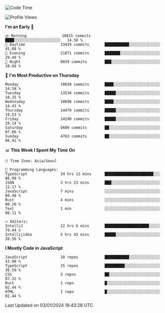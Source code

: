 <!--START_SECTION:waka-->
![Code Time](http://img.shields.io/badge/Code%20Time-5%2C451%20hrs%2040%20mins-blue)

![Profile Views](http://img.shields.io/badge/Profile%20Views-0-blue)

**I'm an Early 🐤** 

```text
🌞 Morning                10815 commits       ████░░░░░░░░░░░░░░░░░░░░░   14.58 % 
🌆 Daytime                33429 commits       ███████████░░░░░░░░░░░░░░   45.08 % 
🌃 Evening                21871 commits       ███████░░░░░░░░░░░░░░░░░░   29.49 % 
🌙 Night                  8039 commits        ███░░░░░░░░░░░░░░░░░░░░░░   10.84 % 
```
📅 **I'm Most Productive on Thursday** 

```text
Monday                   10810 commits       ████░░░░░░░░░░░░░░░░░░░░░   14.58 % 
Tuesday                  13534 commits       █████░░░░░░░░░░░░░░░░░░░░   18.25 % 
Wednesday                10698 commits       ████░░░░░░░░░░░░░░░░░░░░░   14.43 % 
Thursday                 14479 commits       █████░░░░░░░░░░░░░░░░░░░░   19.53 % 
Friday                   14190 commits       █████░░░░░░░░░░░░░░░░░░░░   19.14 % 
Saturday                 5680 commits        ██░░░░░░░░░░░░░░░░░░░░░░░   07.66 % 
Sunday                   4763 commits        ██░░░░░░░░░░░░░░░░░░░░░░░   06.42 % 
```


📊 **This Week I Spent My Time On** 

```text
🕑︎ Time Zone: Asia/Seoul

💬 Programming Languages: 
TypeScript               24 hrs 12 mins      ██████████████████████░░░   86.99 % 
JSON                     3 hrs 23 mins       ███░░░░░░░░░░░░░░░░░░░░░░   12.17 % 
JavaScript               7 mins              ░░░░░░░░░░░░░░░░░░░░░░░░░   00.48 % 
Rust                     4 mins              ░░░░░░░░░░░░░░░░░░░░░░░░░   00.26 % 
Text                     1 min               ░░░░░░░░░░░░░░░░░░░░░░░░░   00.11 % 

🔥 Editors: 
IntelliJ                 22 hrs 6 mins       ████████████████████░░░░░   79.44 % 
Intellijidea             5 hrs 43 mins       █████░░░░░░░░░░░░░░░░░░░░   20.56 % 
```

**I Mostly Code in JavaScript** 

```text
JavaScript               18 repos            ███████████░░░░░░░░░░░░░░   43.90 % 
TypeScript               15 repos            █████████░░░░░░░░░░░░░░░░   36.59 % 
CSS                      3 repos             ██░░░░░░░░░░░░░░░░░░░░░░░   07.32 % 
Rust                     1 repo              █░░░░░░░░░░░░░░░░░░░░░░░░   02.44 % 
HTML                     1 repo              █░░░░░░░░░░░░░░░░░░░░░░░░   02.44 % 
```




 Last Updated on 03/01/2024 18:43:28 UTC
<!--END_SECTION:waka-->

